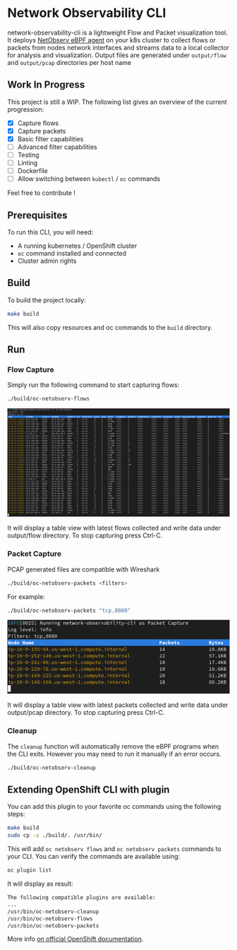 # Network Observability CLI

network-observability-cli is a lightweight Flow and Packet visualization tool.
It deploys [NetObserv eBPF agent](https://github.com/netobserv/netobserv-ebpf-agent) on your k8s cluster to collect flows or packets from nodes network interfaces
and streams data to a local collector for analysis and visualization.
Output files are generated under `output/flow` and `output/pcap` directories per host name

## Work In Progress

This project is still a WIP. The following list gives an overview of the current progression:

- [x] Capture flows
- [x] Capture packets
- [x] Basic filter capabilities
- [ ] Advanced filter capabilities
- [ ] Testing
- [ ] Linting
- [ ] Dockerfile
- [ ] Allow switching between `kubectl` / `oc` commands

Feel free to contribute !

## Prerequisites

To run this CLI, you will need:
- A running kubernetes / OpenShift cluster
- `oc` command installed and connected
- Cluster admin rights

## Build

To build the project locally:

```bash
make build
```

This will also copy resources and oc commands to the `build` directory.

## Run

### Flow Capture

Simply run the following command to start capturing flows:

```bash
./build/oc-netobserv-flows
```

![flows](./img/flow-table.png)

It will display a table view with latest flows collected and write data under output/flow directory.
To stop capturing press Ctrl-C.

### Packet Capture

PCAP generated files are compatible with Wireshark

```bash
./build/oc-netobserv-packets <filters>
```

For example:

```bash
./build/oc-netobserv-packets "tcp,8080"
```

![packets](./img/packet-table.png)

It will display a table view with latest packets collected and write data under output/pcap directory.
To stop capturing press Ctrl-C.

### Cleanup

The `cleanup` function will automatically remove the eBPF programs when the CLI exits. However you may need to run it manually if an error occurs.

```bash
./build/oc-netobserv-cleanup
```

## Extending OpenShift CLI with plugin

You can add this plugin to your favorite oc commands using the following steps:

```bash
make build
sudo cp -a ./build/. /usr/bin/
```

This will add `oc netobserv flows` and `oc netobserv packets` commands to your CLI.
You can verify the commands are available using:

```bash
oc plugin list
```

It will display as result:

```
The following compatible plugins are available:
...
/usr/bin/oc-netobserv-cleanup
/usr/bin/oc-netobserv-flows
/usr/bin/oc-netobserv-packets
```

More info [on official OpenShift documentation](https://docs.openshift.com/container-platform/4.14/cli_reference/openshift_cli/extending-cli-plugins.html).
